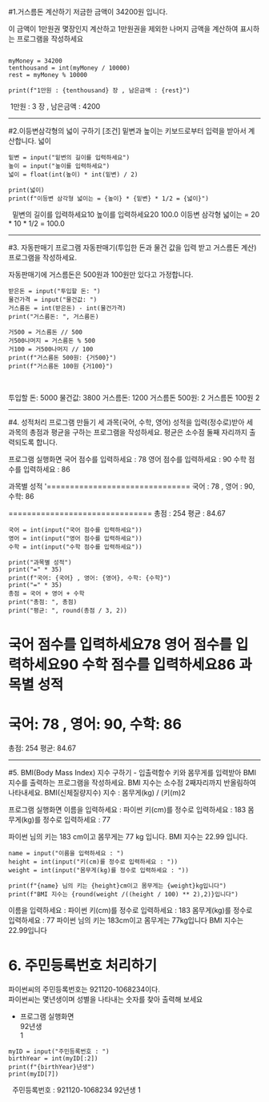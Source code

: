 #1.거스름돈 계산하기
저금한 금액이 34200원 입니다.

이 금액이 1만원권 몇장인지 계산하고 1만원권을 제외한 나머지 금액을 계산하여 표시하는 프로그램을 작성하세요

```pyhton

myMoney = 34200
tenthousand = int(myMoney / 10000)
rest = myMoney % 10000

print(f"1만원 : {tenthousand} 장 , 남은금액 : {rest}")
```
​
1만원 : 3 장 , 남은금액 : 4200

-----------------------------------
#2.이등변삼각형의 넓이 구하기
[조건] 밑변과 높이는 키보드로부터 입력을 받아서 계산합니다.
넓이

```pyhton
밑변 = input("밑변의 길이를 입력하세요")
높이 = input("높이를 입력하세요")
넓이 = float(int(높이) * int(밑변) / 2)
​
print(넓이)
print(f"이등변 삼각형 넓이는 = {높이} * {밑변} * 1/2 = {넓이}")
```
​
​
밑변의 길이를 입력하세요10
높이를 입력하세요20
100.0
이등변 삼각형 넓이는 = 20 * 10 * 1/2 = 100.0

-----------------------------------
#3. 자동판매기 프로그램
자동판매기(투입한 돈과 물건 값을 입력 받고 거스름돈 계산) 프로그램을 작성하세요.

자동판매기에 거스름돈은 500원과 100원만 있다고 가정합니다.

```pyhton
받은돈 = input("투입할 돈: ")
물건가격 = input("물건값: ")
거스름돈 = int(받은돈) - int(물건가격)
print("거스름돈: ", 거스름돈)
​
거500 = 거스름돈 // 500
거500나머지 = 거스름돈 % 500
거100 = 거500나머지 // 100
print(f"거스름돈 500원: {거500}")
print(f"거스름돈 100원 {거100}")
```
​

투입할 돈: 5000
물건값: 3800
거스름돈:  1200
거스름돈 500원: 2
거스름돈 100원 2

---------------------
#4. 성적처리 프로그램 만들기
세 과목(국어, 수학, 영어) 성적을 입력(정수로)받아 세 과목의 총점과 평균을 구하는 프로그램을 작성하세요.
평균은 소수점 둘째 자리까지 출력되도록 합니다.

프로그램 실행화면
국어 점수를 입력하세요 : 78
영어 점수를 입력하세요 : 90
수학 점수를 입력하세요 : 86

과목별 성적
'===============================
국어 : 78 , 영어 : 90, 수학: 86

===============================
총점 : 254
평균 : 84.67

```pyhton
국어 = int(input("국어 점수를 입력하세요"))
영어 = int(input("영어 점수를 입력하세요"))
수학 = int(input("수학 점수를 입력하세요"))
​
print("과목별 성적")
print("=" * 35)
print(f"국어: {국어} , 영어: {영어}, 수학: {수학}")
print("=" * 35)
총점 = 국어 + 영어 + 수학
print("총점: ", 총점)
print("평균: ", round(총점 / 3, 2))
```


국어 점수를 입력하세요78
영어 점수를 입력하세요90
수학 점수를 입력하세요86
과목별 성적
===================================
국어: 78 , 영어: 90, 수학: 86
===================================
총점:  254
평균:  84.67

------------------------
#5. BMI(Body Mass Index) 지수 구하기 - 입출력함수
키와 몸무게를 입력받아 BMI 지수를 출력하는 프로그램을 작성하세요.
BMI 지수는 소수점 2째자리까지 반올림하여 나타내세요.
BMI(신체질량지수) 지수 : 몸무게(kg) / (키(m)2

프로그램 실행화면
이름을 입력하세요 : 파이썬
키(cm)를 정수로 입력하세요 : 183
몸무게(kg)를 정수로 입력하세요 : 77

파이썬 님의 키는 183 cm이고 몸무게는 77 kg 입니다.
BMI 지수는 22.99 입니다.

```pyhton
name = input("이름을 입력하세요 : ")
height = int(input("키(cm)를 정수로 입력하세요 : "))
weight = int(input("몸무게(kg)를 정수로 입력하세요 : "))
​
print(f"{name} 님의 키는 {height}cm이고 몸무게는 {weight}kg입니다")
print(f"BMI 지수는 {round(weight /((height / 100) ** 2),2)}입니다")

```

이름을 입력하세요 : 파이썬
키(cm)를 정수로 입력하세요 : 183
몸무게(kg)를 정수로 입력하세요 : 77
파이썬 님의 키는 183cm이고 몸무게는 77kg입니다
BMI 지수는 22.99입니다

# 6. 주민등록번호 처리하기
파이썬씨의 주민등록번호는 921120-1068234이다.  
파이썬씨는 몇년생이며 성별을 나타내는 숫자를 찾아 출력해 보세요
​
- 프로그램 실행화면  
  92년생  
  1

```pyhton
myID = input("주민등록번호 : ")
birthYear = int(myID[:2])
print(f"{birthYear}년생")
print(myID[7])
```

​
​
주민등록번호 : 921120-1068234
92년생
1
